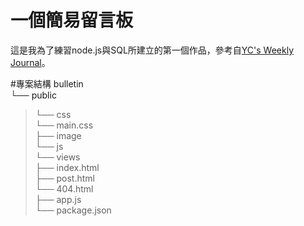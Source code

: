 一個簡易留言板
===
這是我為了練習node.js與SQL所建立的第一個作品，參考自[YC's Weekly Journal](https://ycjhuo.gitlab.io/blogs/NodeJS-Express-Build-Bulletins.html)。

#專案結構
bulletin<br>
└── public<br>
>└── css<br>
        └── main.css<br>
    ├── image<br>
    └── js<br>
└── views<br>
    ├── index.html<br>
    ├── post.html<br>
    └── 404.html<br>
├── app.js<br>
└── package.json<br>
